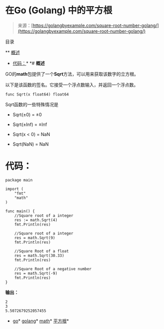 <!--yml

category: 未分类

date: 2024-10-13 06:15:11

-->

# 在Go (Golang) 中的平方根

> 来源：[https://golangbyexample.com/square-root-number-golang/](https://golangbyexample.com/square-root-number-golang/)

目录

**   [概述](#Overview "概述")

+   [代码：](#Code "代码：")*  *# **概述**

GO的**math**包提供了一个**Sqrt**方法，可以用来获取该数字的立方根。

以下是该函数的签名。它接受一个浮点数输入，并返回一个浮点数。

```
func Sqrt(x float64) float64
```

Sqrt函数的一些特殊情况是

+   Sqrt(±0) = ±0

+   Sqrt(±Inf) = ±Inf

+   Sqrt(x < 0) = NaN

+   Sqrt(NaN) = NaN

# **代码：**

```
package main

import (
	"fmt"
	"math"
)

func main() {
	//Square root of a integer
	res := math.Sqrt(4)
	fmt.Println(res)

	//Square root of a integer
	res = math.Sqrt(9)
	fmt.Println(res)

	//Square Root of a float
	res = math.Sqrt(30.33)
	fmt.Println(res)

	//Square Root of a negative number
	res = math.Sqrt(-9)
	fmt.Println(res)
} 
```

**输出：**

```
2
3
5.5072679252057455
```

+   [go](https://golangbyexample.com/tag/go/)*   [golang](https://golangbyexample.com/tag/golang/)*   [math](https://golangbyexample.com/tag/math/)*   [平方根](https://golangbyexample.com/tag/square-root/)*
